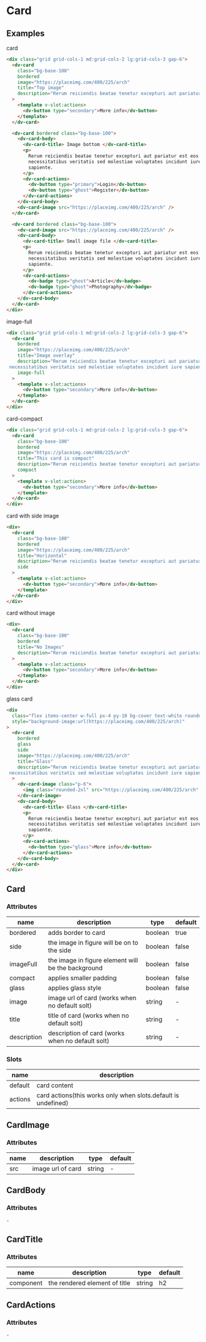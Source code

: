 # Card

## Examples

card

```html :::demo
<div class="grid grid-cols-1 md:grid-cols-2 lg:grid-cols-3 gap-6">
  <dv-card
    class="bg-base-100"
    bordered
    image="https://placeimg.com/400/225/arch"
    title="Top image"
    description="Rerum reiciendis beatae tenetur excepturi aut pariatur est eos. Sit sit necessitatibus veritatis sed molestiae voluptates incidunt iure sapiente."
  >
    <template v-slot:actions>
      <dv-button type="secondary">More info</dv-button>
    </template>
  </dv-card>

  <dv-card bordered class="bg-base-100">
    <dv-card-body>
      <dv-card-title> Image bottom </dv-card-title>
      <p>
        Rerum reiciendis beatae tenetur excepturi aut pariatur est eos. Sit sit
        necessitatibus veritatis sed molestiae voluptates incidunt iure
        sapiente.
      </p>
      <dv-card-actions>
        <dv-button type="primary">Login</dv-button>
        <dv-button type="ghost">Register</dv-button>
      </dv-card-actions>
    </dv-card-body>
    <dv-card-image src="https://placeimg.com/400/225/arch" />
  </dv-card>

  <dv-card bordered class="bg-base-100">
    <dv-card-image src="https://placeimg.com/400/225/arch" />
    <dv-card-body>
      <dv-card-title> Small image file </dv-card-title>
      <p>
        Rerum reiciendis beatae tenetur excepturi aut pariatur est eos. Sit sit
        necessitatibus veritatis sed molestiae voluptates incidunt iure
        sapiente.
      </p>
      <dv-card-actions>
        <dv-badge type="ghost">Article</dv-badge>
        <dv-badge type="ghost">Photography</dv-badge>
      </dv-card-actions>
    </dv-card-body>
  </dv-card>
</div>
```

image-full

```html :::demo
<div class="grid grid-cols-1 md:grid-cols-2 lg:grid-cols-3 gap-6">
  <dv-card
    bordered
    image="https://placeimg.com/400/225/arch"
    title="Image overlay"
    description="Rerum reiciendis beatae tenetur excepturi aut pariatur est eos. Sit sit
 necessitatibus veritatis sed molestiae voluptates incidunt iure sapiente."
    image-full
  >
    <template v-slot:actions>
      <dv-button type="secondary">More info</dv-button>
    </template>
  </dv-card>
</div>
```

card-compact

```html :::demo
<div class="grid grid-cols-1 md:grid-cols-2 lg:grid-cols-3 gap-6">
  <dv-card
    class="bg-base-100"
    bordered
    image="https://placeimg.com/400/225/arch"
    title="This card is compact"
    description="Rerum reiciendis beatae tenetur excepturi aut pariatur est eos. Sit sit necessitatibus veritatis sed molestiae voluptates incidunt iure sapiente."
    compact
  >
    <template v-slot:actions>
      <dv-button type="secondary">More info</dv-button>
    </template>
  </dv-card>
</div>
```

card with side image

```html :::demo
<div>
  <dv-card
    class="bg-base-100"
    bordered
    image="https://placeimg.com/400/225/arch"
    title="Horizontal"
    description="Rerum reiciendis beatae tenetur excepturi aut pariatur est eos. Sit sit necessitatibus veritatis sed molestiae voluptates incidunt iure sapiente."
    side
  >
    <template v-slot:actions>
      <dv-button type="secondary">More info</dv-button>
    </template>
  </dv-card>
</div>
```

card without image

```html :::demo
<div>
  <dv-card
    class="bg-base-100"
    bordered
    title="No Images"
    description="Rerum reiciendis beatae tenetur excepturi aut pariatur est eos. Sit sit necessitatibus veritatis sed molestiae voluptates incidunt iure sapiente."
  >
    <template v-slot:actions>
      <dv-button type="secondary">More info</dv-button>
    </template>
  </dv-card>
</div>
```

glass card

```html :::demo
<div
  class="flex items-center w-full px-4 py-10 bg-cover text-white rounded-lg"
  style="background-image:url(https://placeimg.com/400/225/arch)"
>
  <dv-card
    bordered
    glass
    side
    image="https://placeimg.com/400/225/arch"
    title="Glass"
    description="Rerum reiciendis beatae tenetur excepturi aut pariatur est eos. Sit sit
 necessitatibus veritatis sed molestiae voluptates incidunt iure sapiente."
  >
    <dv-card-image class="p-6">
      <img class="rounded-2xl" src="https://placeimg.com/400/225/arch" />
    </dv-card-image>
    <dv-card-body>
      <dv-card-title> Glass </dv-card-title>
      <p>
        Rerum reiciendis beatae tenetur excepturi aut pariatur est eos. Sit sit
        necessitatibus veritatis sed molestiae voluptates incidunt iure
        sapiente.
      </p>
      <dv-card-actions>
        <dv-button type="glass">More info</dv-button>
      </dv-card-actions>
    </dv-card-body>
  </dv-card>
</div>
```

## Card

### Attributes

| name        | description                                        | type    | default |
| ----------- | -------------------------------------------------- | ------- | ------- |
| bordered    | adds border to card                                | boolean | true    |
| side        | the image in figure will be on to the side         | boolean | false   |
| imageFull   | the image in figure element will be the background | boolean | false   |
| compact     | applies smaller padding                            | boolean | false   |
| glass       | applies glass style                                | boolean | false   |
| image       | image url of card (works when no default solt)     | string  | -       |
| title       | title of card (works when no default solt)         | string  | -       |
| description | description of card (works when no default solt)   | string  | -       |

### Slots

| name    | description                                                   |
| ------- | ------------------------------------------------------------- |
| default | card content                                                  |
| actions | card actions(this works only when slots.default is undefined) |

## CardImage

### Attributes

| name | description       | type   | default |
| ---- | ----------------- | ------ | ------- |
| src  | image url of card | string | -       |

## CardBody

### Attributes

`-`

## CardTitle

### Attributes

| name      | description                   | type   | default |
| --------- | ----------------------------- | ------ | ------- |
| component | the rendered element of title | string | h2      |

## CardActions

### Attributes

`-`
